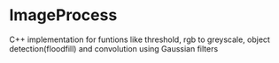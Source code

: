# ImageProcess
C++ implementation for funtions like threshold, rgb to greyscale, object detection(floodfill) and convolution using Gaussian filters
